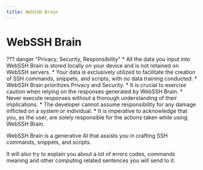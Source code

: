 ```yaml
---
title: WebSSH Brain
---
```


# WebSSH Brain

??? danger "Privacy, Security, Responsibility"
    * All the data you input into WebSSH Brain is stored locally on your device and is not retained on WebSSH servers. 
    * Your data is exclusively utilized to facilitate the creation of SSH commands, snippets, and scripts, with no data training conducted.
    * WebSSH Brain prioritizes Privacy and Security.
    * It is crucial to exercise caution when relying on the responses generated by WebSSH Brain. 
    * Never execute responses without a thorough understanding of their implications. 
    * The developer cannot assume responsibility for any damage inflicted on a system or individual. 
    * It is imperative to acknowledge that you, as the user, are solely responsible for the actions taken while using WebSSH Brain.

WebSSH Brain is a generative AI that assists you in crafting SSH commands, snippets, and scripts. 

It will also try to explain you about a lot of errors codes, commands meaning and other computing related sentences you will send to it.